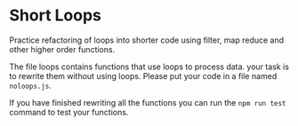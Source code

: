 Short Loops
===========

Practice refactoring of loops into shorter code using filter, map reduce and other higher order functions.

The file loops contains functions that use loops to process data. your task is to rewrite them without using loops. Please put your code in a file named `noloops.js`.

If you have finished rewriting all the functions you can run the `npm run test` command to test your functions.